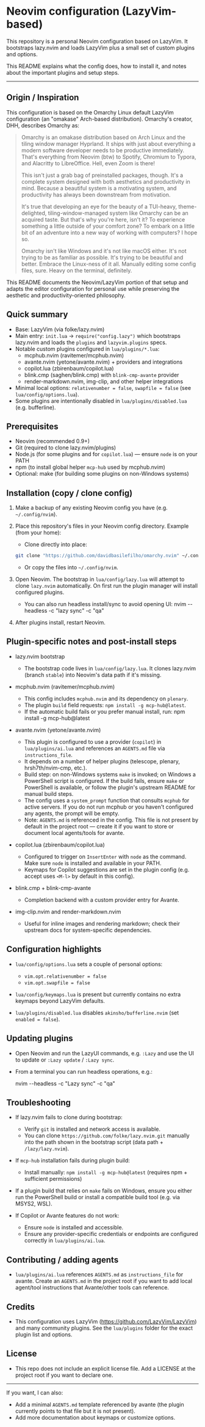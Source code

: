 # Neovim configuration (LazyVim-based)

This repository is a personal Neovim configuration based on LazyVim.
It bootstraps lazy.nvim and loads LazyVim plus a small set of custom plugins and options.

This README explains what the config does, how to install it, and notes about the important plugins and setup steps.

---

## Origin / Inspiration

This configuration is based on the Omarchy Linux default LazyVim configuration (an "omakase" Arch-based distribution). Omarchy's creator, DHH, describes Omarchy as:

> Omarchy is an omakase distribution based on Arch Linux and the tiling window manager Hyprland. It ships with just about everything a modern software developer needs to be productive immediately. That's everything from Neovim (btw) to Spotify, Chromium to Typora, and Alacritty to LibreOffice. Hell, even Zoom is there!
>
> This isn't just a grab bag of preinstalled packages, though. It's a complete system designed with both aesthetics and productivity in mind. Because a beautiful system is a motivating system, and productivity has always been downstream from motivation.
>
> It's true that developing an eye for the beauty of a TUI-heavy, theme-delighted, tiling-window-managed system like Omarchy can be an acquired taste. But that's why you're here, isn't it? To experience something a little outside of your comfort zone? To embark on a little bit of an adventure into a new way of working with computers? I hope so.
>
> Omarchy isn't like Windows and it's not like macOS either. It's not trying to be as familiar as possible. It's trying to be beautiful and better. Embrace the Linux-ness of it all. Manually editing some config files, sure. Heavy on the terminal, definitely.

This README documents the Neovim/LazyVim portion of that setup and adapts the editor configuration for personal use while preserving the aesthetic and productivity-oriented philosophy.


## Quick summary

- Base: LazyVim (via folke/lazy.nvim)
- Main entry: `init.lua` -> `require("config.lazy")` which bootstraps lazy.nvim and loads the `plugins` and `lazyvim.plugins` specs.
- Notable custom plugins configured in `lua/plugins/*.lua`:
  - mcphub.nvim (ravitemer/mcphub.nvim)
  - avante.nvim (yetone/avante.nvim) + providers and integrations
  - copilot.lua (zbirenbaum/copilot.lua)
  - blink.cmp (saghen/blink.cmp) with `blink-cmp-avante` provider
  - render-markdown.nvim, img-clip, and other helper integrations
- Minimal local options: `relativenumber = false`, `swapfile = false` (see `lua/config/options.lua`).
- Some plugins are intentionally disabled in `lua/plugins/disabled.lua` (e.g. bufferline).


## Prerequisites

- Neovim (recommended 0.9+)
- Git (required to clone lazy.nvim/plugins)
- Node.js (for some plugins and for `copilot.lua`) — ensure `node` is on your PATH
- npm (to install global helper `mcp-hub` used by mcphub.nvim)
- Optional: make (for building some plugins on non-Windows systems)


## Installation (copy / clone config)

1. Make a backup of any existing Neovim config you have (e.g. `~/.config/nvim`).
2. Place this repository's files in your Neovim config directory. Example (from your home):

   - Clone directly into place:
   ```bash
   git clone "https://github.com/davidbasilefilho/omarchy.nvim" ~/.config/nvim
   ```

   - Or copy the files into `~/.config/nvim`.

3. Open Neovim. The bootstrap in `lua/config/lazy.lua` will attempt to clone `lazy.nvim` automatically. On first run the plugin manager will install configured plugins.

   - You can also run headless install/sync to avoid opening UI:
     nvim --headless -c "lazy sync" -c "qa"

4. After plugins install, restart Neovim.


## Plugin-specific notes and post-install steps

- lazy.nvim bootstrap
  - The bootstrap code lives in `lua/config/lazy.lua`. It clones lazy.nvim (branch `stable`) into Neovim's data path if it's missing.

- mcphub.nvim (ravitemer/mcphub.nvim)
  - This config includes `mcphub.nvim` and its dependency on `plenary`.
  - The plugin `build` field requests: `npm install -g mcp-hub@latest`.
  - If the automatic build fails or you prefer manual install, run:
    npm install -g mcp-hub@latest

- avante.nvim (yetone/avante.nvim)
  - This plugin is configured to use a provider (`copilot`) in `lua/plugins/ai.lua` and references an `AGENTS.md` file via `instructions_file`.
  - It depends on a number of helper plugins (telescope, plenary, hrsh7th/nvim-cmp, etc.).
  - Build step: on non-Windows systems `make` is invoked; on Windows a PowerShell script is configured. If the build fails, ensure `make` or PowerShell is available, or follow the plugin's upstream README for manual build steps.
  - The config uses a `system_prompt` function that consults `mcphub` for active servers. If you do not run mcphub or you haven't configured any agents, the prompt will be empty.
  - Note: `AGENTS.md` is referenced in the config. This file is not present by default in the project root — create it if you want to store or document local agents/tools for avante.

- copilot.lua (zbirenbaum/copilot.lua)
  - Configured to trigger on `InsertEnter` with `node` as the command. Make sure `node` is installed and available in your PATH.
  - Keymaps for Copilot suggestions are set in the plugin config (e.g. accept uses `<M-l>` by default in this config).

- blink.cmp + blink-cmp-avante
  - Completion backend with a custom provider entry for Avante.

- img-clip.nvim and render-markdown.nvim
  - Useful for inline images and rendering markdown; check their upstream docs for system-specific dependencies.


## Configuration highlights

- `lua/config/options.lua` sets a couple of personal options:
  - `vim.opt.relativenumber = false`
  - `vim.opt.swapfile = false`

- `lua/config/keymaps.lua` is present but currently contains no extra keymaps beyond LazyVim defaults.

- `lua/plugins/disabled.lua` disables `akinsho/bufferline.nvim` (set `enabled = false`).


## Updating plugins

- Open Neovim and run the LazyUI commands, e.g. `:Lazy` and use the UI to update or `:Lazy update` / `:Lazy sync`.
- From a terminal you can run headless operations, e.g.:

  nvim --headless -c "Lazy sync" -c "qa"


## Troubleshooting

- If lazy.nvim fails to clone during bootstrap:
  - Verify `git` is installed and network access is available.
  - You can clone `https://github.com/folke/lazy.nvim.git` manually into the path shown in the bootstrap script (data path + `/lazy/lazy.nvim`).

- If `mcp-hub` installation fails during plugin build:
  - Install manually: `npm install -g mcp-hub@latest` (requires npm + sufficient permissions)

- If a plugin build that relies on `make` fails on Windows, ensure you either run the PowerShell build or install a compatible build tool (e.g. via MSYS2, WSL).

- If Copilot or Avante features do not work:
  - Ensure `node` is installed and accessible.
  - Ensure any provider-specific credentials or endpoints are configured correctly in `lua/plugins/ai.lua`.


## Contributing / adding agents

- `lua/plugins/ai.lua` references `AGENTS.md` as `instructions_file` for avante. Create an `AGENTS.md` in the project root if you want to add local agent/tool instructions that Avante/other tools can reference.


## Credits

- This configuration uses LazyVim (https://github.com/LazyVim/LazyVim) and many community plugins. See the `lua/plugins` folder for the exact plugin list and options.


## License

- This repo does not include an explicit license file. Add a LICENSE at the project root if you want to declare one.


---

If you want, I can also:
- Add a minimal `AGENTS.md` template referenced by avante (the plugin currently points to that file but it is not present).
- Add more documentation about keymaps or customize options.


